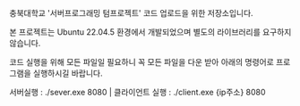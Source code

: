 충북대학교 '서버프로그래밍 텀프로젝트' 코드 업로드을 위한 저장소입니다.

본 프로젝트는 Ubuntu 22.04.5 환경에서 개발되었으며 별도의 라이브러리를 요구하지 않습니다.

코드 실행을 위해 모든 파일일 필요하니 꼭 모든 파일을 다운 받아 아래의 명령어로 프로그램을 실행하시길 바랍니다.

서버실행 : ./sever.exe 8080   |   클라이언트 실행 : ./client.exe {ip주소} 8080
